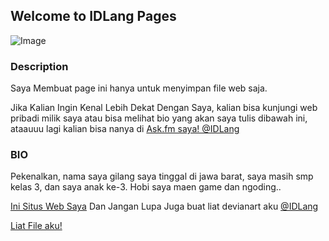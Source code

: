 ## Welcome to IDLang Pages
  ![Image](https://2.bp.blogspot.com/-8iCFPfUxDYg/Wj_FZmatrOI/AAAAAAAAAY8/R00d_KqVfPUBqlZhHfntNVNEFuA2fAWCACLcBGAs/s320/4274187-jason_voorhees_colored_by_likwidlead-d3bqrat.jpg)
### Description

Saya Membuat page ini hanya untuk menyimpan file web saja.

Jika Kalian Ingin Kenal Lebih Dekat Dengan Saya, kalian bisa kunjungi web pribadi milik saya atau bisa melihat bio yang akan saya tulis dibawah ini, ataauuu lagi kalian bisa nanya di [Ask.fm saya! @IDLang](https://ask.fm/idlang)

### BIO

Pekenalkan, nama saya gilang saya tinggal di jawa barat, saya masih smp kelas 3, dan saya anak ke-3.
Hobi saya maen game dan ngoding..

[Ini Situs Web Saya](https://www.fyi.my.id/) Dan Jangan Lupa Juga buat liat devianart aku [@IDLang](https://idlang.deviantart.com)

[Liat File aku!](https://github.com/idlang/idlang.github.io/)
